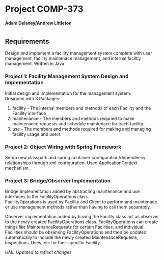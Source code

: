 # Project COMP-373
#### Adam Delaney/Andrew Littleton
#
## Requirements
Design and implement a facility management system complete with user management, facility maintenace management, and internal faciltiy management. Written in Java

### Project 1: Facility Management System Design and Implementation
Initial design and implementation for the management system.  
Designed with 3 Packages:  
1. facility - The internal members and methods of each Facility and the Facility interface
2. maintenance - The members and methods requried to make maintenance requests and schedule maintenace for each facility
3. use - The members and methods required for making and managing facility usage and users

### Project 2: Object Wiring with Spring Framework
Setup new classpath and spring container configuration/dependency relationships through xml configuration. Used ApplicationContext mechanism.

### Project 3: Bridge/Observer Implementation
Bridge Implementation added by abstracting maintenance and use interfaces to the FacilityOperations class.  
FacilityOperations is used by Facility and Client to perform and maintenace or use management methods rather than having to call them separately.
  
Observer implementation added by having the Facility class act as observer to the newly created FacilityOperations class. FacilityOperations can create things like MaintenanceRequests for certain Facilities, and individual Facilities should be observing FacilityOperations and then be updated automatically to include the newly created MaintenanceRequests, Inspections, Uses, etc for their specific Facility.  

*UML Updated to reflect changes*

